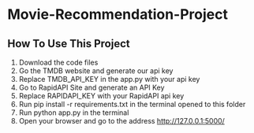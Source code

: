 # Movie-Recommendation-Project

## How To Use This Project

1. Download the code files
2. Go the TMDB website and generate our api key
3. Replace TMDB_API_KEY in the app.py with your api key
4. Go to RapidAPI Site and generate an API Key
5. Replace RAPIDAPI_KEY with your RapidAPI api key
6. Run pip install -r requirements.txt in the terminal opened to this folder
7. Run python app.py in the terminal
8. Open your browser and go to the address http://127.0.0.1:5000/
